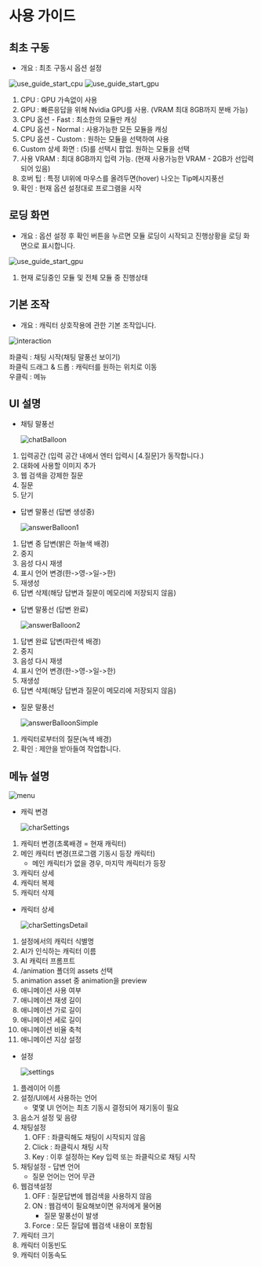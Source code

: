 # 사용 가이드

## 최초 구동

- 개요 : 최초 구동시 옵션 설정

![use_guide_start_cpu](../docs_image/use_guide_start_cpu.png)
![use_guide_start_gpu](../docs_image/use_guide_start_gpu.png)

1. CPU : GPU 가속없이 사용
2. GPU : 빠른응답을 위해 Nvidia GPU를 사용. (VRAM 최대 8GB까지 분배 가능)
3. CPU 옵션 - Fast : 최소한의 모듈만 캐싱
4. CPU 옵션 - Normal : 사용가능한 모든 모듈을 캐싱
5. CPU 옵션 - Custom : 원하는 모듈을 선택하여 사용
6. Custom 상세 화면 : (5)를 선택시 팝업. 원하는 모듈을 선택
7. 사용 VRAM : 최대 8GB까지 입력 가능. (현재 사용가능한 VRAM - 2GB가 선입력되어 있음)
8. 호버 팁 : 특정 UI위에 마우스를 올려두면(hover) 나오는 Tip메시지풍선
9. 확인 : 현재 옵션 설정대로 프로그램을 시작

## 로딩 화면

- 개요 : 옵션 설정 후 확인 버튼을 누르면 모듈 로딩이 시작되고 진행상황을 로딩 화면으로 표시합니다.

![use_guide_start_gpu](../docs_image/use_guide_loading_screen.png)

1. 현재 로딩중인 모듈 및 전체 모듈 중 진행상태

## 기본 조작

- 개요 : 캐릭터 상호작용에 관한 기본 조작입니다.

![interaction](../docs_image/interaction.gif)

좌클릭 : 채팅 시작(채팅 말풍선 보이기)  
좌클릭 드래그 & 드롭 : 캐릭터를 원하는 위치로 이동  
우클릭 : 메뉴  

## UI 설명

- 채팅 말풍선

    ![chatBalloon](../docs_image/use_guide_ui_chatballoon.png)

1. 입력공간 (입력 공간 내에서 엔터 입력시 [4.질문]가 동작합니다.)
2. 대화에 사용할 이미지 추가
3. 웹 검색을 강제한 질문
4. 질문
5. 닫기

- 답변 말풍선 (답변 생성중)

    ![answerBalloon1](../docs_image/use_guide_ui_answerballoon1.png)

1. 답변 중 답변(밝은 하늘색 배경)
2. 중지
3. 음성 다시 재생
4. 표시 언어 변경(한->영->일->한)
5. 재생성
6. 답변 삭제(해당 답변과 질문이 메모리에 저장되지 않음)

- 답변 말풍선 (답변 완료)

    ![answerBalloon2](../docs_image/use_guide_ui_answerballoon2.png)

1. 답변 완료 답변(파란색 배경)
2. 중지
3. 음성 다시 재생
4. 표시 언어 변경(한->영->일->한)
5. 재생성
6. 답변 삭제(해당 답변과 질문이 메모리에 저장되지 않음)

- 질문 말풍선

    ![answerBalloonSimple](../docs_image/use_guide_ui_answerballoonSimple.png)

1. 캐릭터로부터의 질문(녹색 배경)
2. 확인 : 제안을 받아들여 작업합니다.

## 메뉴 설명

![menu](../docs_image/use_guide_menu.png)

- 캐릭 변경

    ![charSettings](../docs_image/use_guide_character_settings.png)

1. 캐릭터 변경(초록배경 = 현재 캐릭터)
2. 메인 캐릭터 변경(프로그램 기동시 등장 캐릭터)
   - 메인 캐릭터가 없을 경우, 마지막 캐릭터가 등장
3. 캐릭터 상세
4. 캐릭터 복제
5. 캐릭터 삭제

- 캐릭터 상세

    ![charSettingsDetail](../docs_image/use_guide_character_settings_detail.png)

1. 설정에서의 캐릭터 식별명
2. AI가 인식하는 캐릭터 이름
3. AI 캐릭터 프롬프트
4. /animation 폴더의 assets 선택
5. animation asset 중 animation을 preview
6. 애니메이션 사용 여부
7. 애니메이션 재생 길이
8. 애니메이션 가로 길이
9. 애니메이션 세로 길이
10. 애니메이션 비율 축척
11. 애니메이션 지상 설정

- 설정

    ![settings](../docs_image/use_guide_settings.png)

1. 플레이어 이름
2. 설정/UI에서 사용하는 언어
   - 몇몇 UI 언어는 최초 기동시 결정되어 재기동이 필요
3. 음소거 설정 및 음량
4. 채팅설정
   1. OFF : 좌클릭해도 채팅이 시작되지 않음
   2. Click : 좌클릭시 채팅 시작
   3. Key : 이후 설정하는 Key 입력 또는 좌클릭으로 채팅 시작
5. 채팅설정 - 답변 언어
   - 질문 언어는 언어 무관
6. 웹검색설정
   1. OFF : 질문답변에 웹검색을 사용하지 않음
   2. ON : 웹검색이 필요해보이면 유저에게 물어봄
      - 질문 말풍선이 발생
   3. Force : 모든 질답에 웹검색 내용이 포함됨
7. 캐릭터 크기
8. 캐릭터 이동빈도
9. 캐릭터 이동속도
